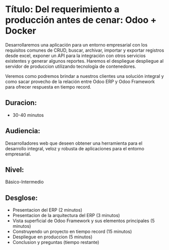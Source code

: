 # Título: Del requerimiento a producción antes de cenar: Odoo + Docker

Desarrollaremos una aplicación para un entorno empresarial con los requisitos comunes de CRUD,
buscar, archivar, importar y exportar registros desde excel, exponer un API para la integración
con otros servicios existentes y generar algunos reportes. Haremos el despliegue despliegue al 
servidor de produccion utilizando tecnología de contenedores.

Veremos como podremos brindar a nuestros clientes una solución integral y como sacar provecho de
la relación entre Odoo ERP y Odoo Framework para ofrecer respuesta en tiempo record.

## Duracion: 

- 30-40 minutos

## Audiencia:

Desarrolladores web que deseen obtener una herramienta para el desarrollo integral, veloz y robusta
de aplicaciones para el entorno empresarial.

## Nivel: 

Básico-Intermedio 

## Desglose:

- Presentacion del ERP (2 minutos)
- Presentacion de la arquitectura del ERP (3 minutos)
- Vista superficial de Odoo Framework y sus elementos principales (5 minutos)
- Construyendo un proyecto en tiempo record (15 minutos)
- Despliegue en produccion (5 minutos)
- Conclusion y preguntas (tiempo restante)
